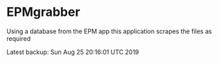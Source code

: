 # EPMgrabber
Using a database from the EPM app this application scrapes the files as required


Latest backup: Sun Aug 25 20:16:01 UTC 2019
